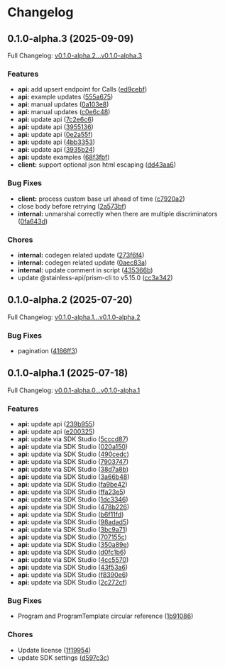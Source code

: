 # Changelog

## 0.1.0-alpha.3 (2025-09-09)

Full Changelog: [v0.1.0-alpha.2...v0.1.0-alpha.3](https://github.com/moonbaseai/moonbase-sdk-go/compare/v0.1.0-alpha.2...v0.1.0-alpha.3)

### Features

* **api:** add upsert endpoint for Calls ([ed9cebf](https://github.com/moonbaseai/moonbase-sdk-go/commit/ed9cebf19eb9b608cfcdc223a573837bb9e3e76a))
* **api:** example updates ([555a675](https://github.com/moonbaseai/moonbase-sdk-go/commit/555a675f764f6191b126965aa37638aab3a14275))
* **api:** manual updates ([0a103e8](https://github.com/moonbaseai/moonbase-sdk-go/commit/0a103e81c6c2c488a6aa07e760552e4b506bb14e))
* **api:** manual updates ([c0e6c48](https://github.com/moonbaseai/moonbase-sdk-go/commit/c0e6c48a59497dace54bdbac9773eb50cc766047))
* **api:** update api ([7c2e6c6](https://github.com/moonbaseai/moonbase-sdk-go/commit/7c2e6c609e2ff58ffa8cd2804af019c09d1f6a13))
* **api:** update api ([3955136](https://github.com/moonbaseai/moonbase-sdk-go/commit/39551364aa514a1659a9b0f71c04f8389961dacd))
* **api:** update api ([0e2a55f](https://github.com/moonbaseai/moonbase-sdk-go/commit/0e2a55fb9923bab332d1e4d77df0fa870dff2743))
* **api:** update api ([4bb3353](https://github.com/moonbaseai/moonbase-sdk-go/commit/4bb3353d00228b23186130a1641c4fdfcac10698))
* **api:** update api ([3935b24](https://github.com/moonbaseai/moonbase-sdk-go/commit/3935b24b94b1618b27ede37e1e208d574a3f69bb))
* **api:** update examples ([68f3fbf](https://github.com/moonbaseai/moonbase-sdk-go/commit/68f3fbffc1fa9d344bcd1140c5c46e60801571c7))
* **client:** support optional json html escaping ([dd43aa6](https://github.com/moonbaseai/moonbase-sdk-go/commit/dd43aa60d6b11a4e73b825d9d5a10c7127c42625))


### Bug Fixes

* **client:** process custom base url ahead of time ([c7920a2](https://github.com/moonbaseai/moonbase-sdk-go/commit/c7920a250cd506e113853b5b426ade26ab4db153))
* close body before retrying ([2a573bf](https://github.com/moonbaseai/moonbase-sdk-go/commit/2a573bf19be18079393c6b2f6630579afaea1644))
* **internal:** unmarshal correctly when there are multiple discriminators ([0fa643d](https://github.com/moonbaseai/moonbase-sdk-go/commit/0fa643db59749a0739bd88469f31a0945229e9d9))


### Chores

* **internal:** codegen related update ([273f6f4](https://github.com/moonbaseai/moonbase-sdk-go/commit/273f6f4fa7383c69a694213e20f083ed7bedb65e))
* **internal:** codegen related update ([0aec83a](https://github.com/moonbaseai/moonbase-sdk-go/commit/0aec83ad62d58c0c895761db318b99cd5cd1a93d))
* **internal:** update comment in script ([435366b](https://github.com/moonbaseai/moonbase-sdk-go/commit/435366b558e67de00049c6cc91d9546ee59930dc))
* update @stainless-api/prism-cli to v5.15.0 ([cc3a342](https://github.com/moonbaseai/moonbase-sdk-go/commit/cc3a34228df9a371ba34a70d91a593f1c3e166c8))

## 0.1.0-alpha.2 (2025-07-20)

Full Changelog: [v0.1.0-alpha.1...v0.1.0-alpha.2](https://github.com/moonbaseai/moonbase-sdk-go/compare/v0.1.0-alpha.1...v0.1.0-alpha.2)

### Bug Fixes

* pagination ([4186ff3](https://github.com/moonbaseai/moonbase-sdk-go/commit/4186ff349decddb0891b3c19530366bc30adba94))

## 0.1.0-alpha.1 (2025-07-18)

Full Changelog: [v0.0.1-alpha.0...v0.1.0-alpha.1](https://github.com/moonbaseai/moonbase-sdk-go/compare/v0.0.1-alpha.0...v0.1.0-alpha.1)

### Features

* **api:** update api ([239b955](https://github.com/moonbaseai/moonbase-sdk-go/commit/239b9555be52b88f8800d7323d88f1e49cb5f2b0))
* **api:** update api ([e200325](https://github.com/moonbaseai/moonbase-sdk-go/commit/e2003255a586dab1dec331fe5b0fb0a64e465274))
* **api:** update via SDK Studio ([5cccd87](https://github.com/moonbaseai/moonbase-sdk-go/commit/5cccd87a0cfc8da4a2c521902c213e8443aa7445))
* **api:** update via SDK Studio ([020a150](https://github.com/moonbaseai/moonbase-sdk-go/commit/020a150c5473bfea73b81b2364f2c7540290d82e))
* **api:** update via SDK Studio ([490cedc](https://github.com/moonbaseai/moonbase-sdk-go/commit/490cedc52f47a56dc75bf2b953bba4b74b3f8864))
* **api:** update via SDK Studio ([7903747](https://github.com/moonbaseai/moonbase-sdk-go/commit/79037473add553870a1f8169a6fb4d8b17ff4a88))
* **api:** update via SDK Studio ([38d7a8b](https://github.com/moonbaseai/moonbase-sdk-go/commit/38d7a8bc82ba9f68352af24f196e4ec2f2abb7d0))
* **api:** update via SDK Studio ([3a66b48](https://github.com/moonbaseai/moonbase-sdk-go/commit/3a66b48faf2291ce0504acd44ecb1f2b25664ae6))
* **api:** update via SDK Studio ([fa9be42](https://github.com/moonbaseai/moonbase-sdk-go/commit/fa9be423c9ebbb87582c037304b64addacd51efb))
* **api:** update via SDK Studio ([ffa23e5](https://github.com/moonbaseai/moonbase-sdk-go/commit/ffa23e5a76d0fb238b56dedf93b2d18349c38e73))
* **api:** update via SDK Studio ([1dc3346](https://github.com/moonbaseai/moonbase-sdk-go/commit/1dc3346b6ea9a09663000c64e6e541063069338d))
* **api:** update via SDK Studio ([478b226](https://github.com/moonbaseai/moonbase-sdk-go/commit/478b22600e5b50d2da831f8a5e111c7e9e296acd))
* **api:** update via SDK Studio ([b6f11fd](https://github.com/moonbaseai/moonbase-sdk-go/commit/b6f11fdc66d8db8c2302e945cfaaf0b5bc467e19))
* **api:** update via SDK Studio ([98adad5](https://github.com/moonbaseai/moonbase-sdk-go/commit/98adad5161c501c238b87389825c94add6359e64))
* **api:** update via SDK Studio ([3bc9a71](https://github.com/moonbaseai/moonbase-sdk-go/commit/3bc9a71a8a1d512e8f6ffb356a3eff0dbb34c970))
* **api:** update via SDK Studio ([707155c](https://github.com/moonbaseai/moonbase-sdk-go/commit/707155c8ee8ca961468f0316f62a4c22d904f2cc))
* **api:** update via SDK Studio ([350a89e](https://github.com/moonbaseai/moonbase-sdk-go/commit/350a89e71398e4f5ca46ba64eadff074c864d480))
* **api:** update via SDK Studio ([d0fc1b6](https://github.com/moonbaseai/moonbase-sdk-go/commit/d0fc1b630ef79d3358fb86e57f6b2d81f24021af))
* **api:** update via SDK Studio ([4cc5570](https://github.com/moonbaseai/moonbase-sdk-go/commit/4cc5570467a09fb30a99afa16a0383f0a78dd65b))
* **api:** update via SDK Studio ([43f53a6](https://github.com/moonbaseai/moonbase-sdk-go/commit/43f53a69ee7c1a352dd48498802df7bc46557e44))
* **api:** update via SDK Studio ([f8390e6](https://github.com/moonbaseai/moonbase-sdk-go/commit/f8390e678a9c0fd40606bff79e2cacd827c1f1d8))
* **api:** update via SDK Studio ([2c272cf](https://github.com/moonbaseai/moonbase-sdk-go/commit/2c272cf4ecc790ba20dd5807be2ffa3f22bb08cb))


### Bug Fixes

* Program and ProgramTemplate circular reference ([1b91086](https://github.com/moonbaseai/moonbase-sdk-go/commit/1b910863879492e1627f7d81e41bd7cb3e341317))


### Chores

* Update license ([1f19954](https://github.com/moonbaseai/moonbase-sdk-go/commit/1f1995472edff649a1f00ff180fe2f9017c7a2f3))
* update SDK settings ([d597c3c](https://github.com/moonbaseai/moonbase-sdk-go/commit/d597c3c7fe4e52afff5503ca026e343f05a4086f))
